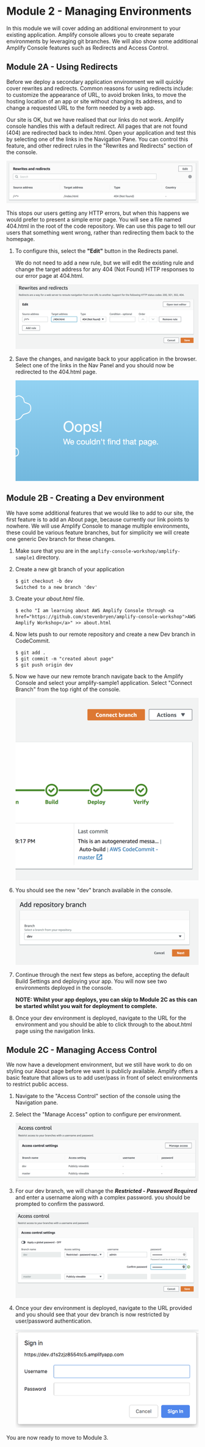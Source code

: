 # Module 2 - Managing Environments

In this module we will cover adding an additional environment to your existing application. Amplify console allows you to create separate environments by leveraging git branches. We will also show some additional Amplify Console features such as Redirects and Access Control.

## Module 2A - Using Redirects
Before we deploy a secondary application environment we will quickly cover rewrites and redirects. Common reasons for using redirects include: to customize the appearance of URL, to avoid broken links, to move the hosting location of an app or site without changing its address, and to change a requested URL to the form needed by a web app.

Our site is OK, but we have realised that our links do not work. Amplify console handles this with a default redirect. All pages that are not found (404) are redirected back to index.html. Open your application and test this by selecting one of the links in the Navigation Pane. You can control this feature, and other redirect rules in the "Rewrites and Redirects" section of the console.

![Alt text](images/2A-redirect-console.png)

This stops our users getting any HTTP errors, but when this happens we would prefer to present a simple error page. You will see a file named 404.html in the root of the code repository. We can use this page to tell our users that something went wrong, rather than redirecting them back to the homepage. 

1. To configure this, select the **"Edit"** button in the Redirects panel.

    We do not need to add a new rule, but we will edit the existing rule and change the target address for any 404 (Not Found) HTTP responses to our error page at 404.html.

    ![Alt text](images/2A-redirect-404.png)

2. Save the changes, and navigate back to your application in the browser. Select one of the links in the Nav Panel and you should now be redirected to the 404.html page.

    ![Alt text](images/2A-404.png)

## Module 2B - Creating a Dev environment

We have some additional features that we would like to add to our site, the first feature is to add an About page, because currently our link points to nowhere. We will use Amplify Console to manage multiple environments, these could be various feature branches, but for simplicity we will create one generic Dev branch for these changes.

1. Make sure that you are in the `amplify-console-workshop/amplify-sample1` directory.

2. Create a new git branch of your application

    ```
    $ git checkout -b dev
    Switched to a new branch 'dev'
    ```
    
3. Create your *about.html* file.

    ```
    $ echo "I am learning about AWS Amplify Console through <a href="https://github.com/stevenbryen/amplify-console-workshop">AWS Amplify Workshop</a>" >> about.html
    ```

4. Now lets push to our remote repository and create a new Dev branch in CodeCommit.

    ```
    $ git add .
    $ git commit -m "created about page"
    $ git push origin dev
    ```
    
5. Now we have our new remote branch navigate back to the Amplify Console and select your amplify-sample1 application. Select "Connect Branch" from the top right of the console.

    ![Alt text](images/2B-connect-branch.png)


6. You should see the new "dev" branch available in the console.

    ![Alt text](images/2B-dev-branch.png)


7. Continue through the next few steps as before, accepting the default Build Settings and deploying your app. You will now see two environments deployed in the console. 

    **NOTE: Whilst your app deploys, you can skip to Module 2C as this can be started whilst you wait for deployment to complete.**

8. Once your dev environment is deployed, navigate to the URL for the environment and you should be able to click through to the about.html page using the navigation links.

## Module 2C - Managing Access Control

We now have a development environment, but we still have work to do on styling our About page before we want is publicly available. Amplify offers a basic feature that allows us to add user/pass in front of select environments to restrict public access.


1. Navigate to the "Access Control" section of the console using the Navigation pane. 

2. Select the "Manage Access" option to configure per environment.

    ![Alt text](images/2C-access-control.png)

3. For our dev branch, we will change the ***Restricted - Password Required*** and enter a username along with a complex password. you should be prompted to confirm the password.

    ![Alt text](images/2C-access-settings.png)
    
4. Once your dev environment is deployed, navigate to the URL provided and you should see that your dev branch is now restricted by user/password authentication.
    
    ![Alt text](images/2C-password-prompt.png)

You are now ready to move to Module 3.